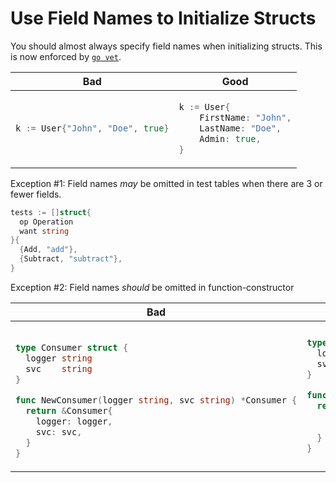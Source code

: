 # Use Field Names to Initialize Structs

You should almost always specify field names when initializing structs. This is
now enforced by [`go vet`].

  [`go vet`]: https://pkg.go.dev/cmd/vet

<table>
<thead><tr><th>Bad</th><th>Good</th></tr></thead>
<tbody>
<tr><td>

```go
k := User{"John", "Doe", true}
```

</td><td>

```go
k := User{
    FirstName: "John",
    LastName: "Doe",
    Admin: true,
}
```

</td></tr>
</tbody></table>

Exception #1: Field names *may* be omitted in test tables when there are 3 or
fewer fields.

```go
tests := []struct{
  op Operation
  want string
}{
  {Add, "add"},
  {Subtract, "subtract"},
}
```

Exception #2: Field names *should* be omitted in function-constructor

<table>
<thead><tr><th>Bad</th><th>Good</th></tr></thead>
<tbody>
<tr><td>

```go

type Consumer struct {
  logger string
  svc    string
}

func NewConsumer(logger string, svc string) *Consumer {
  return &Consumer{
    logger: logger,
    svc: svc,
  }
}

```

</td><td>

```go
type Consumer struct {
  logger string
  svc    string
}

func NewConsumer(logger string, svc string) *Consumer {
  return &Consumer{
    logger,
    svc,
  }
}
```

</td></tr>
</tbody></table>
